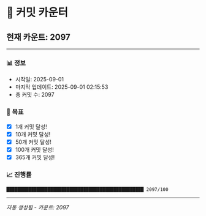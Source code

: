 # 🔢 커밋 카운터

## 현재 카운트: 2097

---

### 📊 정보
- 시작일: 2025-09-01
- 마지막 업데이트: 2025-09-01 02:15:53
- 총 커밋 수: 2097

### 🎯 목표
- [x] 1개 커밋 달성!
- [x] 10개 커밋 달성!
- [x] 50개 커밋 달성!
- [x] 100개 커밋 달성!
- [x] 365개 커밋 달성!

### 📈 진행률
```
██████████████████████████████████████████████████ 2097/100
```

---
*자동 생성됨 - 카운트: 2097*

